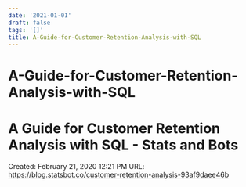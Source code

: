 ```yaml
---
date: '2021-01-01'
draft: false
tags: '[]'
title: A-Guide-for-Customer-Retention-Analysis-with-SQL
---
```


# A-Guide-for-Customer-Retention-Analysis-with-SQL

# A Guide for Customer Retention Analysis with SQL - Stats and Bots
Created: February 21, 2020 12:21 PM
URL: https://blog.statsbot.co/customer-retention-analysis-93af9daee46b
